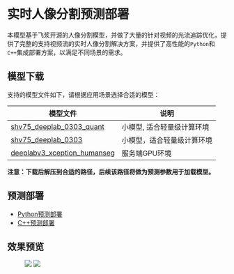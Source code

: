 # 实时人像分割预测部署

本模型基于飞浆开源的人像分割模型，并做了大量的针对视频的光流追踪优化，提供了完整的支持视频流的实时人像分割解决方案，并提供了高性能的`Python`和`C++`集成部署方案，以满足不同场景的需求。


## 模型下载

支持的模型文件如下，请根据应用场景选择合适的模型：

|模型文件 | 说明 |
| --- | --- |
|[shv75_deeplab_0303_quant](https://paddleseg.bj.bcebos.com/deploy/models/shv75_0303_quant.zip)  | 小模型, 适合轻量级计算环境 |
|[shv75_deeplab_0303](https://paddleseg.bj.bcebos.com/deploy/models/shv75_deeplab_0303.zip)| 小模型，适合轻量级计算环境 |
|[deeplabv3_xception_humanseg](https://paddleseg.bj.bcebos.com/deploy/models/deeplabv3_xception_humanseg.zip) | 服务端GPU环境 |

**注意：下载后解压到合适的路径，后续该路径将做为预测参数用于加载模型。**


## 预测部署
- [Python预测部署](./python)
- [C++预测部署](./cpp)

## 效果预览

<figure class="half">
    <img src="https://paddleseg.bj.bcebos.com/deploy/data/input.gif">
    <img src="https://paddleseg.bj.bcebos.com/deploy/data/output.gif">
</figure>
